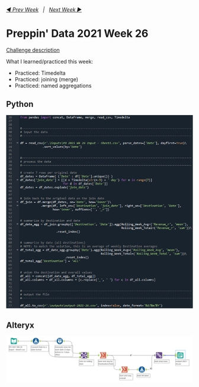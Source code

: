 <h6><a href="..\preppin-data-2021-25\README.md">◀  Prev Week</a>&nbsp;&nbsp;&nbsp;|&nbsp;&nbsp;&nbsp;<a href="..\preppin-data-2021-27\README.md">Next Week  ▶</a></h6>

# Preppin' Data 2021 Week 26

[Challenge description](https://preppindata.blogspot.com/2021/06/2021-week-26-rolling-weekly-revenue.html)

What I learned/practiced this week:
* Practiced: Timedelta
* Practiced: joining (merge)
* Practiced: named aggregations

## Python
<a href="preppin-data-2021-26.py">
<img src="img-python-code-2021-26.png?raw=true" alt="Python code">
</a>

## Alteryx
<a href="preppin-data-2021-26.yxzp">
<img src="img-alteryx-2021-26.png?raw=true" alt="Alteryx workflow">
</a>
